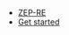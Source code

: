 <!-- docs/_sidebar.md -->

* [ZEP-RE](/)
* [Get started](intro.md)
<!-- * [Introduction](intro.md) -->